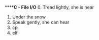********************************C - File I/O****************************
0. Tread lightly, she is near
1. Under the snow
2. Speak gently, she can hear
3. cp
4. elf
